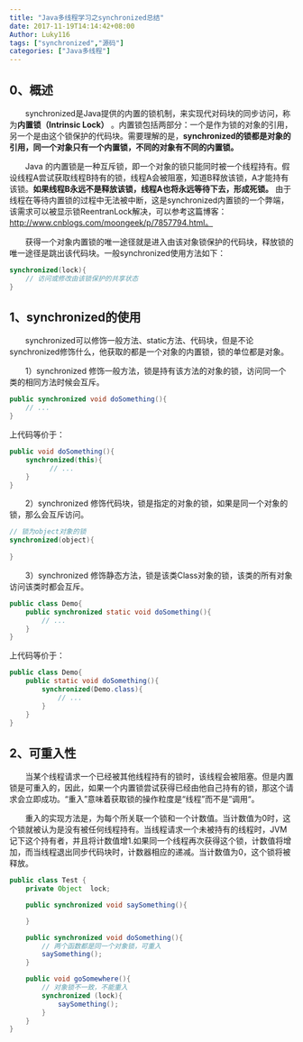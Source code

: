 ```yaml
---
title: "Java多线程学习之synchronized总结"
date: 2017-11-19T14:14:42+08:00
Author: Luky116
tags: ["synchronized","源码"]
categories: ["Java多线程"]
---
```




## 0、概述

　　synchronized是Java提供的内置的锁机制，来实现代对码块的同步访问，称为**内置锁（Intrinsic Lock）** 。内置锁包括两部分：一个是作为锁的对象的引用，另一个是由这个锁保护的代码块。需要理解的是，**synchronized的锁都是对象的引用，同一个对象只有一个内置锁，不同的对象有不同的内置锁。**

　　Java 的内置锁是一种互斥锁，即一个对象的锁只能同时被一个线程持有。假设线程A尝试获取线程B持有的锁，线程A会被阻塞，知道B释放该锁，A才能持有该锁。**如果线程B永远不是释放该锁，线程A也将永远等待下去，形成死锁。** 由于线程在等待内置锁的过程中无法被中断，这是synchronized内置锁的一个弊端，该需求可以被显示锁ReentranLock解决，可以参考这篇博客：http://www.cnblogs.com/moongeek/p/7857794.html。

　　获得一个对象内置锁的唯一途径就是进入由该对象锁保护的代码块，释放锁的唯一途径是跳出该代码块。一般synchronized使用方法如下：

```java
synchronized(lock){
    // 访问或修改由该锁保护的共享状态
}
```

## 1、synchronized的使用

　　synchronized可以修饰一般方法、static方法、代码块，但是不论synchronized修饰什么，他获取的都是一个对象的内置锁，锁的单位都是对象。

　　1）synchronized 修饰一般方法，锁是持有该方法的对象的锁，访问同一个类的相同方法时候会互斥。

```java
public synchronized void doSomething(){     
    // ...
}
```

上代码等价于：

```java
public void doSomething(){ 
    synchronized(this){
          // ...
    }
}
```

　　2）synchronized 修饰代码块，锁是指定的对象的锁，如果是同一个对象的锁，那么会互斥访问。

```java
// 锁为object对象的锁
synchronized(object){
  
}
```

　　3）synchronized 修饰静态方法，锁是该类Class对象的锁，该类的所有对象访问该类时都会互斥。

```java
public class Demo{
    public synchronized static void doSomething(){
        // ...
    }
}
```

上代码等价于：

```java
public class Demo{
    public static void doSomething(){
        synchronized(Demo.class){
            // ...
        }
    }
}    
```

## 2、可重入性

　　当某个线程请求一个已经被其他线程持有的锁时，该线程会被阻塞。但是内置锁是可重入的，因此，如果一个内置锁尝试获得已经由他自己持有的锁，那这个请求会立即成功。“重入”意味着获取锁的操作粒度是“线程”而不是”调用“。

　　重入的实现方法是，为每个所关联一个锁和一个计数值。当计数值为0时，这个锁就被认为是没有被任何线程持有。当线程请求一个未被持有的线程时，JVM记下这个持有者，并且将计数值增1.如果同一个线程再次获得这个锁，计数值将增加，而当线程退出同步代码块时，计数器相应的递减。当计数值为0，这个锁将被释放。

```java
public class Test {
    private Object  lock;

    public synchronized void saySomething(){

    }

    public synchronized void doSomething(){
        // 两个函数都是同一个对象锁，可重入
        saySomething();
    }

    public void goSomewhere(){
        // 对象锁不一致，不能重入
        synchronized (lock){
            saySomething();
        }
    }
}
```
